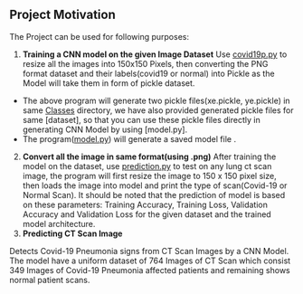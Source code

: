 
## Project Motivation

The Project can be used for following purposes:

1. **Training a CNN model on the given Image Dataset**
     Use [covid19p.py](Classes/dataset_preparation.py) to resize all the images into 150x150 Pixels, then converting the PNG format dataset and their labels(covid19 or normal) into Pickle as the Model will take them in form of pickle dataset.
- The above program will generate two pickle files(xe.pickle, ye.pickle) in same [Classes](Classes/ct_scans_png_dataset.rar) directory, we have also provided generated pickle files for same [dataset], so that you can use these pickle files directly in generating CNN Model by using [model.py].
- The program([model.py](Classes/model.py)) will generate a saved model file .
2. **Convert all the image in same format(using .png)**
     After training the model on the dataset, use [prediction.py](Classes/predict_ct_scan.py) to test on any lung ct scan image, the program will first resize the image to 150 x 150 pixel size, then loads the image into model and print the type of scan(Covid-19 or Normal Scan). It should be noted that the prediction of model is based on these parameters: Training Accuracy, Training Loss, Validation Accuracy and Validation Loss for the given dataset and the trained model architecture.
3. **Predicting CT Scan Image**

Detects Covid-19 Pneumonia signs from CT Scan Images by a CNN Model. The model have a uniform dataset of 764 Images of CT Scan which consist 349 Images of Covid-19 Pneumonia affected patients and remaining shows normal patient scans.